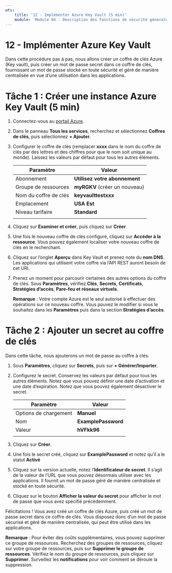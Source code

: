 ```yaml
---
wts:
    title: '12 - Implémenter Azure Key Vault (5 min)'
    module: 'Module 04 : Description des fonctions de sécurité générale et de sécurité réseau'
---
```

# 12 - Implémenter Azure Key Vault

Dans cette procédure pas à pas, nous allons créer un coffre de clés Azure (Key vault), puis créer un mot de passe secret dans ce coffre de clés, fournissant un mot de passe stocké en toute sécurité et géré de manière centralisée en vue d’une utilisation dans les applications.

# Tâche 1 : Créer une instance Azure Key Vault (5 min)

1. Connectez-vous au [portail Azure](https://portal.azure.com).

2. Dans le panneau **Tous les services**, recherchez et sélectionnez **Coffres de clés**, puis sélectionnez **+ Ajouter**.

3. Configurer le coffre de clés (remplacer **xxxx** dans le nom du coffre de clés par des lettres et des chiffres pour que le nom soit unique au monde). Laissez les valeurs par défaut pour tous les autres éléments.

    | Paramètre | Valeur | 
    | --- | --- |
    | Abonnement | **Utilisez votre abonnement** |
    | Groupe de ressources | **myRGKV** (créer un nouveau) |
    | Nom du coffre de clés | **keyvaulttestxxx** |
    | Emplacement | **USA Est** |
    | Niveau tarifaire | **Standard** |
    | | |

4. Cliquez sur **Examiner et créer**, puis cliquez sur **Créer**. 

5. Une fois le nouveau coffre de clés configuré, cliquez sur **Accéder à la ressource**. Vous pouvez également localiser votre nouveau coffre de clés en le recherchant. 

6. Cliquez sur l’onglet **Aperçu** dans Key Vault et prenez note du **nom DNS**. Les applications qui utilisent votre coffre via l’API REST auront besoin de cet URI.

7. Prenez un moment pour parcourir certaines des autres options du coffre de clés. Sous **Paramètres**, vérifiez **Clés**, **Secrets**, **Certificats**, **Stratégies d’accès**, **Pare-feu et réseaux virtuels**.

    **Remarque** : Votre compte Azure est le seul autorisé à effectuer des opérations sur ce nouveau coffre. Vous pouvez le modifier si vous le souhaitez dans les **Paramètres** puis dans la section **Stratégies d’accès**.

# Tâche 2 : Ajouter un secret au coffre de clés
        
Dans cette tâche, nous ajouterons un mot de passe au coffre à clés. 

1. Sous **Paramètres**, cliquez sur **Secrets**, puis sur **+ Générer/Importer**.

2. Configurez le secret. Conservez les valeurs par défaut pour tous les autres éléments. Notez que vous pouvez définir une date d’activation et une date d’expiration. Notez que vous pouvez également désactiver le secret.

    | Paramètre | Valeur | 
    | --- | --- |
    | Options de chargement | **Manuel** |
    | Nom | **ExamplePassword** |
    | Valeur | **hVFkk96** |
    | | |

3. Cliquez sur **Créer**.

4. Une fois le secret créé, cliquez sur **ExamplePassword** et notez qu’il a le statut **Activé**

5. Cliquez sur la version actuelle, notez l’**Identificateur de secret**. Il s’agit de la valeur de l’URL que vous pouvez désormais utiliser avec les applications. Il fournit un mot de passe géré de manière centralisée et stocké en toute sécurité.

6. Cliquez sur le bouton **Afficher la valeur du secret** pour afficher le mot de passe que vous avez spécifié précédemment.

Félicitations ! Vous avez créé un coffre de clés Azure, puis créé un mot de passe secret dans ce coffre de clés. Vous disposez donc d’un mot de passe sécurisé et géré de manière centralisée, qui peut être utilisé dans les applications.

**Remarque** : Pour éviter des coûts supplémentaires, vous pouvez supprimer ce groupe de ressources. Recherchez des groupes de ressources, cliquez sur votre groupe de ressources, puis sur **Supprimer le groupe de ressources**. Vérifiez le nom du groupe de ressources, puis cliquez sur **Supprimer**. Surveillez les **notifications** pour voir comment se déroule la suppression.
